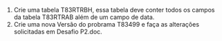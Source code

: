 1. Crie uma tabela T83RTRBH, essa tabela deve conter todos os campos da tabela T83RTRAB além de um campo de data. 
2. Crie uma nova Versão do probrama T83499 e faça as alterações solicitadas em Desafio P2.doc.

